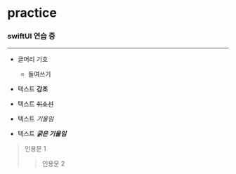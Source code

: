 # practice
### swiftUI 연습 중

***

- 글머리 기호
  - 들여쓰기

- 텍스트 **강조**
- 텍스트 ~~취소선~~
- 텍스트 *기울임*
- 텍스트 ***굵은 기울임***

> 인용문 1
>> 인용문 2
